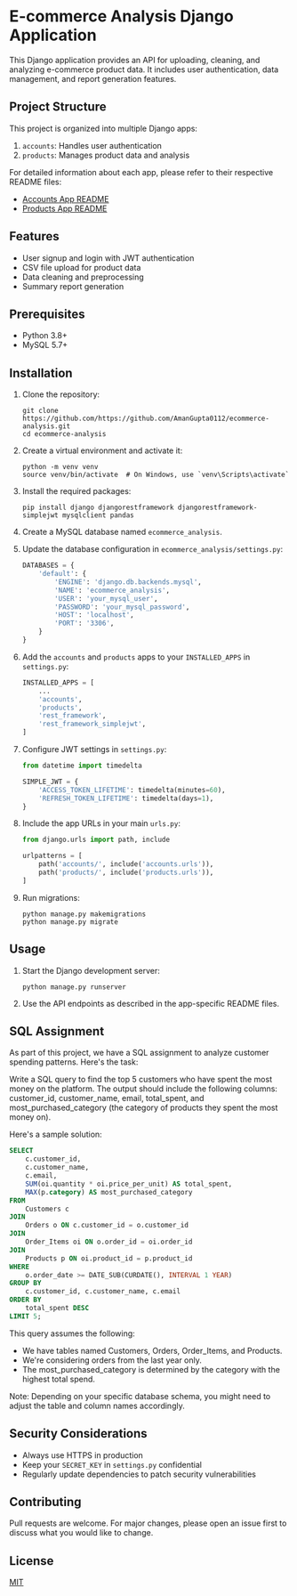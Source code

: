 # E-commerce Analysis Django Application

This Django application provides an API for uploading, cleaning, and analyzing e-commerce product data. It includes user authentication, data management, and report generation features.

## Project Structure

This project is organized into multiple Django apps:

1. `accounts`: Handles user authentication
2. `products`: Manages product data and analysis

For detailed information about each app, please refer to their respective README files:

- [Accounts App README](./accounts/README.md)
- [Products App README](./products/README.md)

## Features

- User signup and login with JWT authentication
- CSV file upload for product data
- Data cleaning and preprocessing
- Summary report generation

## Prerequisites

- Python 3.8+
- MySQL 5.7+

## Installation

1. Clone the repository:
   ```
   git clone https://github.com/https://github.com/AmanGupta0112/ecommerce-analysis.git
   cd ecommerce-analysis
   ```

2. Create a virtual environment and activate it:
   ```
   python -m venv venv
   source venv/bin/activate  # On Windows, use `venv\Scripts\activate`
   ```

3. Install the required packages:
   ```
   pip install django djangorestframework djangorestframework-simplejwt mysqlclient pandas
   ```

4. Create a MySQL database named `ecommerce_analysis`.

5. Update the database configuration in `ecommerce_analysis/settings.py`:
   ```python
   DATABASES = {
       'default': {
           'ENGINE': 'django.db.backends.mysql',
           'NAME': 'ecommerce_analysis',
           'USER': 'your_mysql_user',
           'PASSWORD': 'your_mysql_password',
           'HOST': 'localhost',
           'PORT': '3306',
       }
   }
   ```

6. Add the `accounts` and `products` apps to your `INSTALLED_APPS` in `settings.py`:
   ```python
   INSTALLED_APPS = [
       ...
       'accounts',
       'products',
       'rest_framework',
       'rest_framework_simplejwt',
   ]
   ```

7. Configure JWT settings in `settings.py`:
   ```python
   from datetime import timedelta

   SIMPLE_JWT = {
       'ACCESS_TOKEN_LIFETIME': timedelta(minutes=60),
       'REFRESH_TOKEN_LIFETIME': timedelta(days=1),
   }
   ```

8. Include the app URLs in your main `urls.py`:
   ```python
   from django.urls import path, include

   urlpatterns = [
       path('accounts/', include('accounts.urls')),
       path('products/', include('products.urls')),
   ]
   ```

9. Run migrations:
   ```
   python manage.py makemigrations
   python manage.py migrate
   ```

## Usage

1. Start the Django development server:
   ```
   python manage.py runserver
   ```

2. Use the API endpoints as described in the app-specific README files.

## SQL Assignment

As part of this project, we have a SQL assignment to analyze customer spending patterns. Here's the task:

Write a SQL query to find the top 5 customers who have spent the most money on the platform. The output should include the following columns: customer_id, customer_name, email, total_spent, and most_purchased_category (the category of products they spent the most money on).

Here's a sample solution:

```sql
SELECT 
    c.customer_id,
    c.customer_name,
    c.email,
    SUM(oi.quantity * oi.price_per_unit) AS total_spent,
    MAX(p.category) AS most_purchased_category
FROM 
    Customers c
JOIN 
    Orders o ON c.customer_id = o.customer_id
JOIN 
    Order_Items oi ON o.order_id = oi.order_id
JOIN 
    Products p ON oi.product_id = p.product_id
WHERE 
    o.order_date >= DATE_SUB(CURDATE(), INTERVAL 1 YEAR)
GROUP BY 
    c.customer_id, c.customer_name, c.email
ORDER BY 
    total_spent DESC
LIMIT 5;
```

This query assumes the following:
- We have tables named Customers, Orders, Order_Items, and Products.
- We're considering orders from the last year only.
- The most_purchased_category is determined by the category with the highest total spend.

Note: Depending on your specific database schema, you might need to adjust the table and column names accordingly.

## Security Considerations

- Always use HTTPS in production
- Keep your `SECRET_KEY` in `settings.py` confidential
- Regularly update dependencies to patch security vulnerabilities

## Contributing

Pull requests are welcome. For major changes, please open an issue first to discuss what you would like to change.

## License

[MIT](https://choosealicense.com/licenses/mit/)